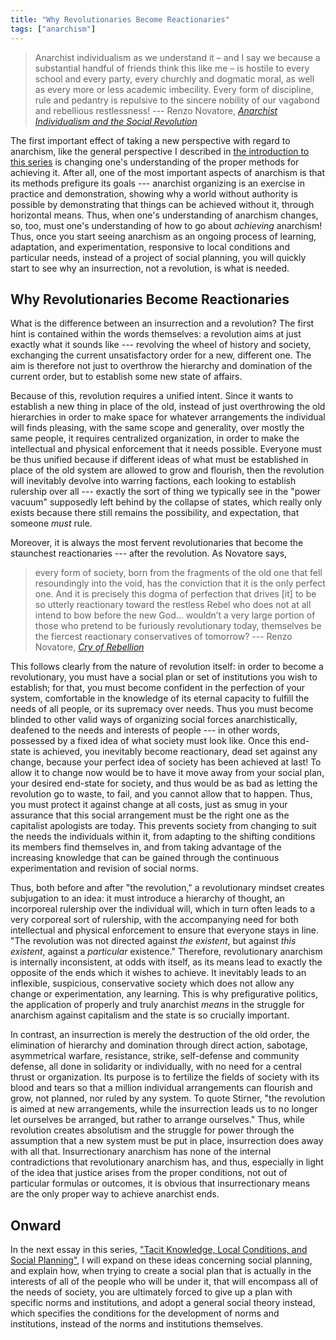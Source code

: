 ```yaml
---
title: "Why Revolutionaries Become Reactionaries"
tags: ["anarchism"]
---
```


>  Anarchist individualism as we understand it – and I say we because a substantial handful of friends think this like me – is hostile to every school and every party, every churchly and dogmatic moral, as well as every more or less academic imbecility. Every form of discipline, rule and pedantry is repulsive to the sincere nobility of our vagabond and rebellious restlessness! --- Renzo Novatore, [_Anarchist Individualism and the Social Revolution_](https://theanarchistlibrary.org/library/renzo-novatore-anarchist-individualism-in-the-social-revolution)

The first important effect of taking a new perspective with regard to anarchism, like the general perspective I described in [the introduction to this series](/2022/07/25/process.html) is changing one's understanding of the proper methods for achieving it. After all, one of the most important aspects of anarchism is that its methods prefigure its goals --- anarchist organizing is an exercise in practice and demonstration, showing why a world without authority is possible by demonstrating that things can be achieved without it, through horizontal means. Thus, when one's understanding of anarchism changes, so, too, must one's understanding of how to go about _achieving_ anarchism! Thus, once you start seeing anarchism as an ongoing process of learning, adaptation, and experimentation, responsive to local conditions and particular needs, instead of a project of social planning, you will quickly start to see why an insurrection, not a revolution, is what is needed.

## Why Revolutionaries Become Reactionaries

What is the difference between an insurrection and a revolution? The first hint is contained within the words themselves: a revolution aims at just exactly what it sounds like --- revolving the wheel of history and society, exchanging the current unsatisfactory order for a new, different one. The aim is therefore not just to overthrow the hierarchy and domination of the current order, but to establish some new state of affairs.

Because of this, revolution requires a unified intent. Since it wants to establish a new thing in place of the old, instead of just overthrowing the old hierarchies in order to make space for whatever arrangements the individual will finds pleasing, with the same scope and generality, over mostly the same people, it requires centralized organization, in order to make the intellectual and physical enforcement that it needs possible. Everyone must be thus unified because if different ideas of what must be established in place of the old system are allowed to grow and flourish, then the revolution will inevitably devolve into warring factions, each looking to establish rulership over all --- exactly the sort of thing we typically see in the "power vacuum" supposedly left behind by the collapse of states, which really only exists because there still remains the possibility, and expectation, that someone _must_ rule.

Moreover, it is always the most fervent revolutionaries that become the staunchest reactionaries --- after the revolution. As Novatore says,

 > every form of society, born from the fragments of the old one that fell resoundingly into the void, has the conviction that it is the only perfect one. And it is precisely this dogma of perfection that drives [it] to be so utterly reactionary toward the restless Rebel who does not at all intend to bow before the new God... wouldn’t a very large portion of those who pretend to be furiously revolutionary today, themselves be the fiercest reactionary conservatives of tomorrow? --- Renzo Novatore, [_Cry of Rebellion_](https://theanarchistlibrary.org/library/renzo-novatore-cry-of-rebellion)

This follows clearly from the nature of revolution itself: in order to become a revolutionary, you must have a social plan or set of institutions you wish to establish; for that, you must become confident in the perfection of your system, comfortable in the knowledge of its eternal capacity to fulfill the needs of all people, or its supremacy over needs. Thus you must become blinded to other valid ways of organizing social forces anarchistically, deafened to the needs and interests of people --- in other words, possessed by a fixed idea of what society must look like. Once this end-state is achieved, you inevitably become reactionary, dead set against any change, because your perfect idea of society has been achieved at last! To allow it to change now would be to have it move away from your social plan, your desired end-state for society, and thus would be as bad as letting the revolution go to waste, to fail, and you cannot allow that to happen. Thus, you must protect it against change at all costs, just as smug in your assurance that this social arrangement must be the right one as the capitalist apologists are today. This prevents society from changing to suit the needs the individuals within it, from adapting to the shifting conditions its members find themselves in, and from taking advantage of the increasing knowledge that can be gained through the continuous experimentation and revision of social norms.

Thus, both before and after "the revolution," a revolutionary mindset creates subjugation to an idea: it must introduce a hierarchy of thought, an incorporeal rulership over the individual will, which in turn often leads to a very corporeal sort of rulership, with the accompanying need for both intellectual and physical enforcement to ensure that everyone stays in line. "The revolution was not directed against _the existent_, but against _this existent_, against a _particular_ existence." Therefore, revolutionary anarchism is internally inconsistent, at odds with itself, as its means lead to exactly the opposite of the ends which it wishes to achieve. It inevitably leads to an inflexible, suspicious, conservative society which does not allow any change or experimentation, any learning. This is why prefigurative politics, the application of properly and truly anarchist _means_ in the struggle for anarchism against capitalism and the state is so crucially important.

In contrast, an insurrection is merely the destruction of the old order, the elimination of hierarchy and domination through direct action, sabotage, asymmetrical warfare, resistance, strike, self-defense and community defense, all done in solidarity or individually, with no need for a central thrust or organization. Its purpose is to fertilize the fields of society with its blood and tears so that a million individual arrangements can flourish and grow, not planned, nor ruled by any system. To quote Stirner, "the revolution is aimed at new arrangements, while the insurrection leads us to no longer let ourselves be arranged, but rather to arrange ourselves." Thus, while revolution creates absolutism and the struggle for power through the assumption that a new system must be put in place, insurrection does away with all that. Insurrectionary anarchism has none of the internal contradictions that revolutionary anarchism has, and thus, especially in light of the idea that justice arises from the proper conditions, not out of particular formulas or outcomes, it is obvious that insurrectionary means are the only proper way to achieve anarchist ends.

## Onward

In the next essay in this series, ["Tacit Knowledge, Local Conditions, and Social Planning"](/2022/07/27/process2.html), I will expand on these ideas concerning social planning, and explain how, when trying to create a social plan that is actually in the interests of all of the people who will be under it, that will encompass all of the needs of society, you are ultimately forced to give up a plan with specific norms and institutions, and adopt a general social theory instead, which specifies the conditions for the development of norms and institutions, instead of the norms and institutions themselves.